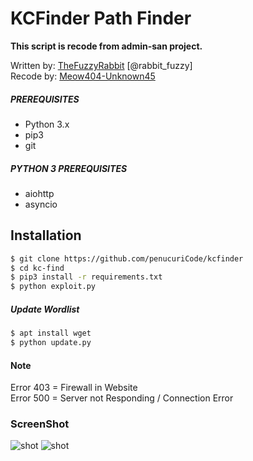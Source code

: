 # KCFinder Path Finder
**This script is recode from admin-san project.**

Written by: [TheFuzzyRabbit](https://github.com/FuzzyRabbit) [@rabbit_fuzzy] <br />
Recode by: [Meow404-Unknown45](https://github.com/penucuriCode)

##### PREREQUISITES
* Python 3.x 
* pip3
* git

##### PYTHON 3 PREREQUISITES
* aiohttp
* asyncio

## Installation
```sh
$ git clone https://github.com/penucuriCode/kcfinder
$ cd kc-find
$ pip3 install -r requirements.txt
$ python exploit.py
```
##### Update Wordlist
```sh
$ apt install wget
$ python update.py
```
#### Note
Error 403 = Firewall in Website <br />
Error 500 = Server not Responding / Connection Error

### ScreenShot
![shot](https://imgur.com/6dqStBX.png)
![shot](https://i.imgur.com/UgZ3dLf.png)

